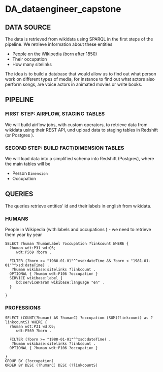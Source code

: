 # DA_dataengineer_capstone

## DATA SOURCE



The data is retrieved from wikidata using SPARQL in the first steps of the pipeline.
We retrieve information about these entities


* People on the Wikipedia (born after 1850)
* Their occupation
* How many sitelinks

The idea is to build a database that would allow us to find out what person work on different types of media, for instance to find out what actors also perform songs, are voice actors in animated movies or write books.




## PIPELINE

### FIRST STEP: AIRFLOW, STAGING TABLES

We will build airflow jobs, with custom operators, to retrieve data from wikidata using their REST API, und upload data to staging tables in Redshift (or Postgres ).

### SECOND STEP: BUILD FACT/DIMENSION TABLES

We will load data into a simplified schema into Redshift (Postgres), where the main tables will be

* Person `Dimension`
* Occupation 

## QUERIES

The queries retrieve entities' id and their labels in english from wikidata.

### HUMANS

People in Wikipedia (with labels and occupations    ) - we need to retrieve them year by year

```
SELECT ?human ?humanLabel ?occupation ?linkcount WHERE {
  ?human wdt:P31 wd:Q5;
     wdt:P569 ?born .
  
  FILTER (?born >= "1980-01-01"^^xsd:dateTime && ?born < "1981-01-01"^^xsd:dateTime) .
   ?human wikibase:sitelinks ?linkcount .
  OPTIONAL { ?human wdt:P106 ?occupation } 
  SERVICE wikibase:label {
     bd:serviceParam wikibase:language "en" .
  }
  
}
```


### PROFESSIONS

```
SELECT (COUNT(?human) AS ?humanC) ?occupation (SUM(?linkcount) as ?linkcountS) WHERE {
  ?human wdt:P31 wd:Q5;
     wdt:P569 ?born .
  
  FILTER (?born >= "1980-01-01"^^xsd:dateTime) .
   ?human wikibase:sitelinks ?linkcount .
  OPTIONAL { ?human wdt:P106 ?occupation } 
  
}
GROUP BY (?occupation)
ORDER BY DESC (?humanC) DESC (?linkcountS)
```